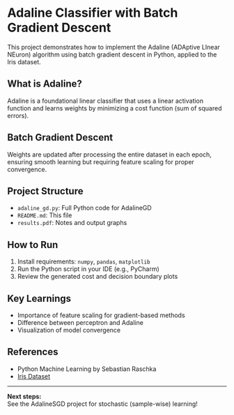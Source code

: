 # Adaline Classifier with Batch Gradient Descent

This project demonstrates how to implement the Adaline (ADAptive LInear NEuron) algorithm using batch gradient descent in Python, applied to the Iris dataset.

## What is Adaline?
Adaline is a foundational linear classifier that uses a linear activation function and learns weights by minimizing a cost function (sum of squared errors).

## Batch Gradient Descent
Weights are updated after processing the entire dataset in each epoch, ensuring smooth learning but requiring feature scaling for proper convergence.

## Project Structure
- `adaline_gd.py`: Full Python code for AdalineGD
- `README.md`: This file
- `results.pdf`: Notes and output graphs

## How to Run
1. Install requirements: `numpy`, `pandas`, `matplotlib`
2. Run the Python script in your IDE (e.g., PyCharm)
3. Review the generated cost and decision boundary plots

## Key Learnings
- Importance of feature scaling for gradient-based methods
- Difference between perceptron and Adaline
- Visualization of model convergence

## References
- Python Machine Learning by Sebastian Raschka
- [Iris Dataset](https://archive.ics.uci.edu/ml/datasets/iris)

---

**Next steps:**  
See the AdalineSGD project for stochastic (sample-wise) learning!

